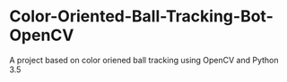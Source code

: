# Color-Oriented-Ball-Tracking-Bot-OpenCV
 A project based on color oriened ball tracking using OpenCV and Python 3.5
